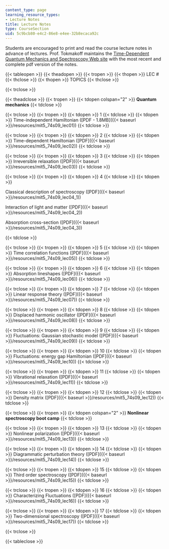 ```yaml
---
content_type: page
learning_resource_types:
- Lecture Notes
title: Lecture Notes
type: CourseSection
uid: 5c9bcb80-e4c2-86e8-e4ee-32b8ecaca92c
---
```


Students are encouraged to print and read the course lecture notes in advance of lectures. Prof. Tokmakoff maintains the [Time-Dependent Quantum Mechanics and Spectroscopy Web site](http://tdqms.uchicago.edu/) with the most recent and complete pdf version of the notes.

{{< tableopen >}}
{{< theadopen >}}
{{< tropen >}}
{{< thopen >}}
LEC #
{{< thclose >}}
{{< thopen >}}
TOPICS
{{< thclose >}}

{{< trclose >}}

{{< theadclose >}}
{{< tropen >}}
{{< tdopen colspan="2" >}}
**Quantum mechanics**
{{< tdclose >}}

{{< trclose >}}
{{< tropen >}}
{{< tdopen >}}
1
{{< tdclose >}}
{{< tdopen >}}
Time-independent Hamiltonian ([PDF - 1.8MB]({{< baseurl >}}/resources/mit5_74s09_lec01))
{{< tdclose >}}

{{< trclose >}}
{{< tropen >}}
{{< tdopen >}}
2
{{< tdclose >}}
{{< tdopen >}}
Time-dependent Hamiltonian ([PDF]({{< baseurl >}}/resources/mit5_74s09_lec02))
{{< tdclose >}}

{{< trclose >}}
{{< tropen >}}
{{< tdopen >}}
3
{{< tdclose >}}
{{< tdopen >}}
Irreversible relaxation ([PDF]({{< baseurl >}}/resources/mit5_74s09_lec03))
{{< tdclose >}}

{{< trclose >}}
{{< tropen >}}
{{< tdopen >}}
4
{{< tdclose >}}
{{< tdopen >}}


Classical description of spectroscopy ([PDF]({{< baseurl >}}/resources/mit5_74s09_lec04_1))

Interaction of light and matter ([PDF]({{< baseurl >}}/resources/mit5_74s09_lec04_2))

Absorption cross-section ([PDF]({{< baseurl >}}/resources/mit5_74s09_lec04_3))


{{< tdclose >}}

{{< trclose >}}
{{< tropen >}}
{{< tdopen >}}
5
{{< tdclose >}}
{{< tdopen >}}
Time correlation functions ([PDF]({{< baseurl >}}/resources/mit5_74s09_lec05))
{{< tdclose >}}

{{< trclose >}}
{{< tropen >}}
{{< tdopen >}}
6
{{< tdclose >}}
{{< tdopen >}}
Absorption lineshapes ([PDF]({{< baseurl >}}/resources/mit5_74s09_lec06))
{{< tdclose >}}

{{< trclose >}}
{{< tropen >}}
{{< tdopen >}}
7
{{< tdclose >}}
{{< tdopen >}}
Linear response theory ([PDF]({{< baseurl >}}/resources/mit5_74s09_lec07))
{{< tdclose >}}

{{< trclose >}}
{{< tropen >}}
{{< tdopen >}}
8
{{< tdclose >}}
{{< tdopen >}}
Displaced harmonic oscillator ([PDF]({{< baseurl >}}/resources/mit5_74s09_lec08))
{{< tdclose >}}

{{< trclose >}}
{{< tropen >}}
{{< tdopen >}}
9
{{< tdclose >}}
{{< tdopen >}}
Fluctuations: Gaussian stochastic model ([PDF]({{< baseurl >}}/resources/mit5_74s09_lec09))
{{< tdclose >}}

{{< trclose >}}
{{< tropen >}}
{{< tdopen >}}
10
{{< tdclose >}}
{{< tdopen >}}
Fluctuations: energy gap Hamiltonian ([PDF]({{< baseurl >}}/resources/mit5_74s09_lec10))
{{< tdclose >}}

{{< trclose >}}
{{< tropen >}}
{{< tdopen >}}
11
{{< tdclose >}}
{{< tdopen >}}
Vibrational relaxation ([PDF]({{< baseurl >}}/resources/mit5_74s09_lec11))
{{< tdclose >}}

{{< trclose >}}
{{< tropen >}}
{{< tdopen >}}
12
{{< tdclose >}}
{{< tdopen >}}
Density matrix ([PDF]({{< baseurl >}}/resources/mit5_74s09_lec12))
{{< tdclose >}}

{{< trclose >}}
{{< tropen >}}
{{< tdopen colspan="2" >}}
**Nonlinear spectroscopy boot camp**
{{< tdclose >}}

{{< trclose >}}
{{< tropen >}}
{{< tdopen >}}
13
{{< tdclose >}}
{{< tdopen >}}
Nonlinear polarization ([PDF]({{< baseurl >}}/resources/mit5_74s09_lec13))
{{< tdclose >}}

{{< trclose >}}
{{< tropen >}}
{{< tdopen >}}
14
{{< tdclose >}}
{{< tdopen >}}
Diagrammatic perturbation theory ([PDF]({{< baseurl >}}/resources/mit5_74s09_lec14))
{{< tdclose >}}

{{< trclose >}}
{{< tropen >}}
{{< tdopen >}}
15
{{< tdclose >}}
{{< tdopen >}}
Third order spectroscopy ([PDF]({{< baseurl >}}/resources/mit5_74s09_lec15))
{{< tdclose >}}

{{< trclose >}}
{{< tropen >}}
{{< tdopen >}}
16
{{< tdclose >}}
{{< tdopen >}}
Characterizing Fluctuations ([PDF]({{< baseurl >}}/resources/mit5_74s09_lec16))
{{< tdclose >}}

{{< trclose >}}
{{< tropen >}}
{{< tdopen >}}
17
{{< tdclose >}}
{{< tdopen >}}
Two-dimensional spectroscopy ([PDF]({{< baseurl >}}/resources/mit5_74s09_lec17))
{{< tdclose >}}

{{< trclose >}}

{{< tableclose >}}